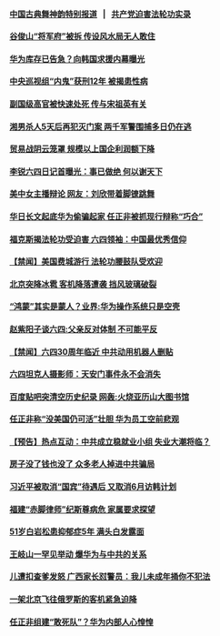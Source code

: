 #### [中国古典舞神韵特别报道](shenyun.md?t=05280732) &nbsp;&nbsp;|&nbsp;&nbsp; [共产党迫害法轮功实录](https://github.com/gfw-breaker/mh-news/)  

#### [谷俊山“将军府”被拆 传设风水局无人敢住](../pages/prog204/a102587942.md?t=05280732) 

#### [华为库存已告急？向韩国求援内幕曝光](../pages/prog204/a102587854.md?t=05280732) 

#### [中央巡视组“内鬼”获刑12年 被揭患性病](../pages/prog204/a102587851.md?t=05280732) 

#### [副国级高官被快速处死 传与宋祖英有关](../pages/prog204/a102587827.md?t=05280732) 

#### [湘男杀人5天后再犯灭门案 两千军警围捕多日仍在逃](../pages/prog204/a102587798.md?t=05280732) 

#### [贸易战阴云笼罩 规模以上国企利润额下降](../pages/prog204/a102587800.md?t=05280732) 

#### [李锐六四日记首曝光：事已做绝 何以谢天下](../pages/prog204/a102587807.md?t=05280732) 

#### [美中女主播辩论 网友：刘欣带着脚镣跳舞](../pages/prog204/a102587742.md?t=05280732) 

#### [华日长文起底华为偷骗起家 任正非被抓现行辩称“巧合”](../pages/prog204/a102587455.md?t=05280732) 


#### [福克斯揭法轮功受迫害 六四领袖：中国最优秀信仰](../pages/prog204/a102587525.md?t=05280732) 

#### [【禁闻】美国费城游行 法轮功腰鼓队受欢迎](../pages/prog204/a102587607.md?t=05280732) 

#### [北京突降冰雹 客机降落遭袭 挡风玻璃破裂](../pages/prog204/a102587527.md?t=05280732) 

#### [“鸿蒙”其实是蒙人？业界:华为操作系统只是空壳](../pages/prog204/a102587508.md?t=05280732) 

#### [赵紫阳子谈六四:父亲反对体制 不可能平反](../pages/prog204/a102587489.md?t=05280732) 

#### [【禁闻】六四30周年临近 中共动用机器人删贴](../pages/prog204/a102587541.md?t=05280732) 

#### [六四坦克人摄影师：天安门事件永不会消失](../pages/prog204/a102587517.md?t=05280732) 

#### [百度贴吧突清空历史纪录 网轰:火烧亚历山大图书馆](../pages/prog204/a102587481.md?t=05280732) 

#### [任正非称“没美国仍可活”壮胆 华为员工空前悲观](../pages/prog204/a102587427.md?t=05280732) 

#### [【预告】热点互动：中共成立稳就业小组 失业大潮将临？](../pages/prog204/a102587374.md?t=05280732) 

#### [房子没了钱也没了 众多老人掉进中共骗局](../pages/prog204/a102587293.md?t=05280732) 


#### [习近平被取消“国宾”待遇后  又取消6月访韩计划](../pages/prog204/a102587273.md?t=05280732) 

#### [福建“赤脚律师”纪斯尊病危 家属要求探望](../pages/prog204/a102587280.md?t=05280732) 

#### [51岁白岩松患抑郁症5年 满头白发露面](../pages/prog204/a102587238.md?t=05280732) 

#### [王岐山一罕见举动 爆华为与中共的关系](../pages/prog204/a102587200.md?t=05280732) 

#### [儿遭扣查爹发怒 广西家长怼警员：我儿未成年捅你不犯法](../pages/prog204/a102587169.md?t=05280732) 

#### [一架北京飞往俄罗斯的客机紧急迫降](../pages/prog204/a102587163.md?t=05280732) 

#### [任正非组建“敢死队”？华为内部人心惶惶](../pages/prog204/a102587119.md?t=05280732) 

